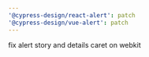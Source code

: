 ```yaml
---
'@cypress-design/react-alert': patch
'@cypress-design/vue-alert': patch
---
```


fix alert story and details caret on webkit
